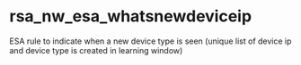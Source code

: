 # rsa_nw_esa_whatsnewdeviceip
ESA rule to indicate when a new device type is seen (unique list of device ip and device type is created in learning window)

